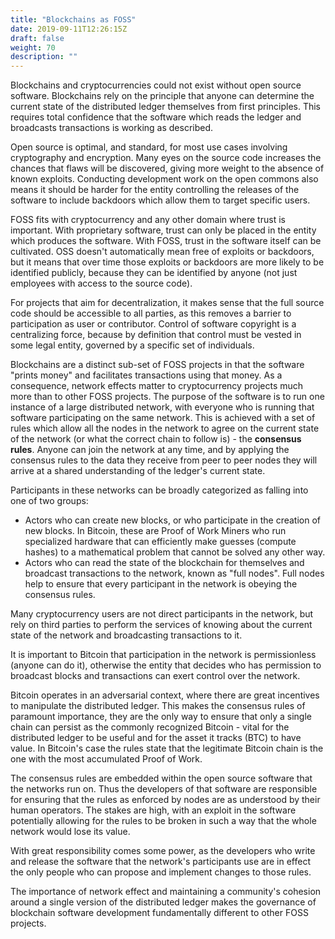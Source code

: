 ```yaml
---
title: "Blockchains as FOSS"
date: 2019-09-11T12:26:15Z
draft: false
weight: 70
description: ""
---
```



Blockchains and cryptocurrencies could not exist without open source software. Blockchains rely on the principle that anyone can determine the current state of the distributed ledger themselves from first principles. This requires total confidence that the software which reads the ledger and broadcasts transactions is working as described. 

Open source is optimal, and standard, for most use cases involving cryptography and encryption. Many eyes on the source code increases the chances that flaws will be discovered, giving more weight to the absence of known exploits. Conducting development work on the open commons also means it should be harder for the entity controlling the releases of the software to include backdoors which allow them to target specific users.

FOSS fits with cryptocurrency and any other domain where trust is important. With proprietary software, trust can only be placed in the entity which produces the software. With FOSS, trust in the software itself can be cultivated. OSS doesn't automatically mean free of exploits or backdoors, but it means that over time those exploits or backdoors are more likely to be identified publicly, because they can be identified by anyone (not just employees with access to the source code).  

For projects that aim for decentralization, it makes sense that the full source code should be accessible to all parties, as this removes a barrier to participation as user or contributor. Control of software copyright is a centralizing force, because by definition that control must be vested in some legal entity, governed by a specific set of individuals. 

Blockchains are a distinct sub-set of FOSS projects in that the software "prints money" and facilitates transactions using that money. As a consequence, network effects matter to cryptocurrency projects much more than to other FOSS projects. The purpose of the software is to run one instance of a large distributed network, with everyone who is running that software participating on the same network. This is achieved with a set of rules which allow all the nodes in the network to agree on the current state of the network (or what the correct chain to follow is) - the **consensus rules**. Anyone can join the network at any time, and by applying the consensus rules to the data they receive from peer to peer nodes they will arrive at a shared understanding of the ledger's current state. 

Participants in these networks can be broadly categorized as falling into one of two groups: 

* Actors who can create new blocks, or who participate in the creation of new blocks. In Bitcoin, these are Proof of Work Miners who run specialized hardware that can efficiently make guesses (compute hashes) to a mathematical problem that cannot be solved any other way. 
* Actors who can read the state of the blockchain for themselves and broadcast transactions to the network, known as "full nodes". Full nodes help to ensure that every participant in the network is obeying the consensus rules.

Many cryptocurrency users are not direct participants in the network, but rely on third parties to perform the services of knowing about the current state of the network and broadcasting transactions to it.

It is important to Bitcoin that participation in the network is permissionless (anyone can do it), otherwise the entity that decides who has permission to broadcast blocks and transactions can exert control over the network. 

Bitcoin operates in an adversarial context, where there are great incentives to manipulate the distributed ledger. This makes the consensus rules of paramount importance, they are the only way to ensure that only a single chain can persist as the commonly recognized Bitcoin - vital for the distributed ledger to be useful and for the asset it tracks (BTC) to have value. In Bitcoin's case the rules state that the legitimate Bitcoin chain is the one with the most accumulated Proof of Work.

The consensus rules are embedded within the open source software that the networks run on. Thus the developers of that software are responsible for ensuring that the rules as enforced by nodes are as understood by their human operators. The stakes are high, with an exploit in the software potentially allowing for the rules to be broken in such a way that the whole network would lose its value. 

With great responsibility comes some power, as the developers who write and release the software that the network's participants use are in effect the only people who can propose and implement changes to those rules.

The importance of network effect and maintaining a community's cohesion around a single version of the distributed ledger makes the governance of blockchain software development fundamentally different to other FOSS projects.
